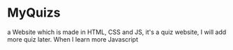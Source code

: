 # MyQuizs
a Website which is made in HTML, CSS and JS, it's a quiz website, I will add more quiz later. When I learn more Javascript

